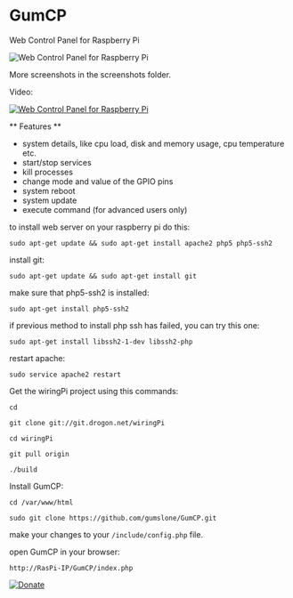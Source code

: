 # GumCP
Web Control Panel for Raspberry Pi

![Web Control Panel for Raspberry Pi](https://github.com/gumslone/GumCP/blob/master/screenshots/dashboard.png)

More screenshots in the screenshots folder.

Video:

[![Web Control Panel for Raspberry Pi](https://github.com/gumslone/GumCP/blob/master/screenshots/video.png)](https://www.youtube.com/watch?v=lEP_Bbi0HJQ)



** Features **
- system details, like cpu load, disk and memory usage, cpu temperature etc.
- start/stop services
- kill processes
- change mode and value of the GPIO pins
- system reboot
- system update
- execute command (for advanced users only)

to install web server on your raspberry pi do this:
```
sudo apt-get update && sudo apt-get install apache2 php5 php5-ssh2
```
install git:
```
sudo apt-get update && sudo apt-get install git
```
make sure that php5-ssh2 is installed:
```
sudo apt-get install php5-ssh2
```
if previous method to install php ssh has failed, you can try this one:
```
sudo apt-get install libssh2-1-dev libssh2-php
```

restart apache:
```
sudo service apache2 restart
```
Get the wiringPi project using this commands:
```
cd
```
```
git clone git://git.drogon.net/wiringPi
```
```
cd wiringPi
```
```
git pull origin
```
```
./build
```
Install GumCP:
```
cd /var/www/html

sudo git clone https://github.com/gumslone/GumCP.git
```
make your changes to your `/include/config.php` file.

open GumCP in your browser:

`http://RasPi-IP/GumCP/index.php`


[![Donate](https://img.shields.io/badge/Donate-PayPal-green.svg)](https://www.paypal.com/cgi-bin/webscr?cmd=_s-xclick&hosted_button_id=VCWHQPACTXV5N)
